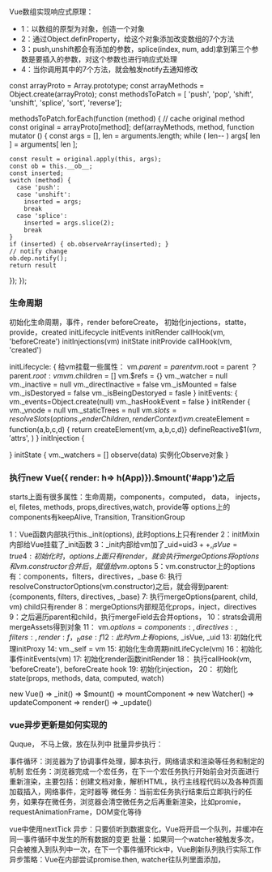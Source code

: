 ###
Vue数组实现响应式原理：
- 1：以数组的原型为对象，创造一个对象
- 2：通过Object.definProperty，给这个对象添加改变数组的7个方法
- 3：push,unshift都会有添加的参数，splice(index, num, add)拿到第三个参数是要插入的参数，对这个参数也进行响应式处理
- 4：当你调用其中的7个方法，就会触发notify去通知修改

const arrayProto = Array.prototype;
const arrayMethods = Object.create(arrayProto);
const methodsToPatch = [ 'push',  'pop', 'shift', 'unshift',  'splice',  'sort',  'reverse'];

methodsToPatch.forEach(function (method) {
  // cache original method
  const original = arrayProto[method];
  def(arrayMethods, method, function mutator () {
    const args = [], len = arguments.length;
    while ( len-- ) args[ len ] = arguments[ len ];

    const result = original.apply(this, args);
    const ob = this.__ob__;
    const inserted;
    switch (method) {
      case 'push':
      case 'unshift':
        inserted = args;
        break
      case 'splice':
        inserted = args.slice(2);
        break
    }
    if (inserted) { ob.observeArray(inserted); }
    // notify change
    ob.dep.notify();
    return result
  });
});

### 生命周期
初始化生命周期，事件，render beforeCreate， 初始化injections，statte，provide，created
initLifecycle
initEvents
initRender
callHook(vm, 'beforeCreate')
initInjections(vm)
initState
initProvide
callHook(vm, 'created')

initLifecycle: {
  给vm挂载一些属性： 
  vm.$parent = parent
  vm.$root = parent ？ parent.$root : vm
  vm.$children = []
  vm.$refs = {}
  vm._watcher = null
  vm._inactive = null
  vm._directInactive = false
  vm._isMounted = false
  vm._isDestoryed = false
  vm._isBeingDestoryed = fasle
}
initEvents: {
  vm._events=Object.create(null)
  vm._hasHookEvent = false
}
initRender {
  vm._vnode = null
  vm._staticTrees = null
  vm.$slots = resolveSlots(options._renderChildren, renderContext)
  vm.$createElement = function(a,b,c,d) { return createElement(vm, a,b,c,d)}
  defineReactive$$1(vm, '$attrs', )
}
initInjection {

}
initState {
  vm._watchers = []
  observe(data)
  实例化Observe对象
}

### 执行new Vue({ render: h=> h(App)}).$mount('#app')之后
starts上面有很多属性：生命周期，components，computed， data， injects，el, filetes, methods, props,directives,watch, provide等
options上的components有keepAlive, Transition, TransitionGroup

1：Vue函数内部执行this._init(options), 此时options上只有render
2：initMixin内部给Vue挂载了_init函数
3：_init内部给vm加了_uid=uid$3++,_isVue=true
4: 初始化时，options上面只有render，就会执行mergeOptions将options和vm.constructor合并后，赋值给vm.$optons
5：vm.constructor上的options有：components，filters，directives，_base
6: 执行resolveConstructorOptions(vm.constructor)之后，就会得到parent: {components, filters, directives, _base}
7: 执行mergeOptions(parent, child, vm) child只有render
8：mergeOptions内部规范化props，inject，directives
9：之后遍历parent和child，执行mergeField去合并options，
10：strats会调用mergeAssets得到对象
11： vm.$options = {components: {}, directives: {},filters: {}, render: f，_base: f }
12: 此时vm上有$opions, _isVue, _uid
13: 初始化代理initProxy
14: vm._self = vm
15: 初始化生命周期initLifeCycle(vm)
16：初始化事件initEvents(vm)
17: 初始化render函数initRender
18： 执行callHook(vm, 'beforeCreate'), beforeCreate hook
19: 初始化injection，
20： 初始化state(props, methods, data, computed, watch)

new Vue() => _init() => $mount() => mountComponent => new Watcher() => updateComponent => render() => _update()


### vue异步更新是如何实现的
Quque， 不马上做，放在队列中
批量异步执行：

事件循环：浏览器为了协调事件处理，脚本执行，网络请求和渲染等任务和制定的机制
宏任务：浏览器完成一个宏任务，在下一个宏任务执行开始前会对页面进行重新渲染，主要包括：创建文档对象，解析HTML，执行主线程代码以及各种页面加载插入，网络事件，定时器等
微任务：当前宏任务执行结束后立即执行的任务，如果存在微任务，浏览器会清空微任务之后再重新渲染，比如promie，requestAnimationFrame，DOM变化等待

vue中使用nextTick
异步：只要侦听到数据变化，Vue将开启一个队列，并缓冲在同一事件循环中发生的所有数据的变更
批量：如果同一个watcher被触发多次，只会被推入到队列中一次，在下一个事件循环tick中，Vue刷新队列执行实际工作
异步策略：Vue在内部尝试promise.then,
watcher往队列里面添加，